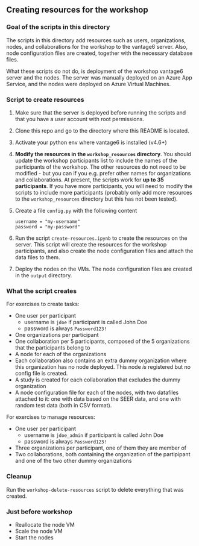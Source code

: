 ## Creating resources for the workshop

### Goal of the scripts in this directory

The scripts in this directory add resources such as users, organizations, nodes, and
collaborations for the workshop to the vantage6 server. Also, node configuration files
are created, together with the necessary database files.

What these scripts do not do, is deployment of the workshop vantage6 server and the
nodes. The server was manually deployed on an Azure App Service, and the nodes were
deployed on Azure Virtual Machines.

<!-- TODO: script to deploy the nodes should still be written - include that here? -->

### Script to create resources

1. Make sure that the server is deployed before running the scripts and that you have a
   user account with root permissions.
1. Clone this repo and go to the directory where this README is located.
1. Activate your python env where vantage6 is installed (v4.6+)
1. **Modify the resources in the `workshop_resources` directory**. You should update the
   workshop participants list to include the names of the participants of the workshop.
   The other resources do not need to be modified - but you can if you e.g. prefer
   other names for organizations and collaborations. At present, the scripts work
   for **up to 35 participants**. If you have more participants, you will need to
   modify the scripts to include more participants (probably only add more resources
   to the `workshop_resources` directory but this has not been tested).
1. Create a file `config.py` with the following content

   ```
   username = "my-username"
   password = "my-password"
   ```

1. Run the script `create-resources.ipynb` to create the resources on the server. This
   script will create the resources for the workshop participants, and also create
   the node configuration files and attach the data files to them.
1. Deploy the nodes on the VMs. The node configuration files are created in the `output`
   directory.

### What the script creates

For exercises to create tasks:

- One user per participant
  - username is `jdoe` if participant is called John Doe
  - password is always `Password123!`
- One organizations per participant
- One collaboration per 5 participants, composed of the 5 organizations that the
  participants belong to
- A node for each of the organizations
- Each collaboration also contains an extra dummy organization where this organization has
  no node deployed. This node _is_ registered but no config file is created.
- A study is created for each collaboration that excludes the dummy organization
- A node configuration file for each of the nodes, with two datafiles attached to it:
  one with data based on the SEER data, and one with random test data (both in CSV format).

For exercises to manage resources:

- One user per participant
  - username is `jdoe_admin` if participant is called John Doe
  - password is always `Password123!`
- Three organizations per participant, one of them they are member of
- Two collaborations, both containing the organization of the partipipant and one of
  the two other dummy organizations

### Cleanup

Run the `workshop-delete-resources` script to delete everything that was created.

### Just before workshop

- Reallocate the node VM
- Scale the node VM
- Start the nodes
